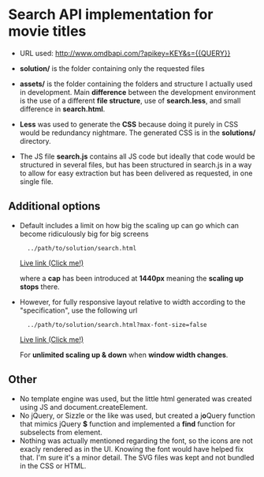 # Search API implementation for movie titles

* URL used: http://www.omdbapi.com/?apikey=KEY&s={{QUERY}}

* **solution/** is the folder containing only the requested files

* **assets/** is the folder containing the folders and structure I actually used in development. Main **difference** between the development environment is the use of a different **file structure**, use of **search.less**, and small difference in **search.html**. 

* **Less** was used to generate the **CSS** because doing it purely in CSS would be redundancy nightmare. The generated CSS is in the **solutions/** directory.

* The JS file **search.js** contains all JS code but ideally that code would be structured in several files, but has been structured in search.js in a way to allow for easy extraction but has been delivered as requested, in one single file.

## Additional options
* Default includes a limit on how big the scaling up can go which can become ridiculously big for big screens
        
        ../path/to/solution/search.html
        
   [ Live link (Click me!) ](http://rawgit.com/joseph987/Arbetsprov/joseph-feature-branch/solution/search.html)
        
  where a **cap** has been introduced at **1440px** meaning the **scaling up stops** there. 
  
* However, for fully responsive layout relative to width according to the "specification", use the following url

        ../path/to/solution/search.html?max-font-size=false
        
    [ Live link (Click me!) ](http://rawgit.com/joseph987/Arbetsprov/joseph-feature-branch/solution/search.html?max-font-size=false)

    For **unlimited scaling up & down** when **window width changes**. 
  
## Other  
* No template engine was used, but the little html generated was created using JS and document.createElement. 
* No jQuery, or Sizzle or the like was used, but created a j**o**Query function that mimics jQuery **$** function and implemented a **find** function for subselects from element.
* Nothing was actually mentioned regarding the font, so the icons are not exacly rendered as in the UI. Knowing the font would have helped fix that. I'm sure it's a minor detail. The SVG files was kept and not bundled in the CSS or HTML. 
